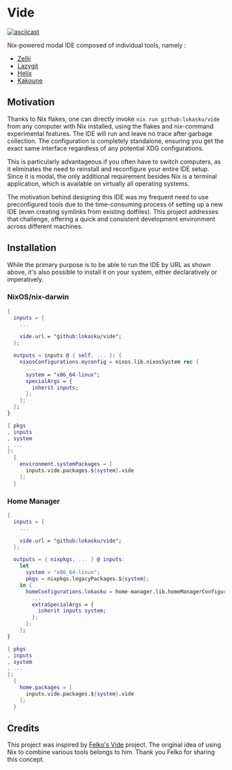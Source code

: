 # Vide
[![asciicast](https://asciinema.org/a/666262.svg)](https://asciinema.org/a/666262)

Nix-powered modal IDE composed of individual tools, namely :
- [Zellij](https://zellij.dev)
- [Lazygit](https://github.com/jesseduffield/lazygit)
- [Helix](https://helix-editor.com/)
- [Kakoune](https://kakoune.org/)
## Motivation
Thanks to Nix flakes, one can directly invoke `nix run github:lokasku/vide` from any computer with Nix installed, using the flakes and nix-command experimental features. The IDE will run and leave no trace after garbage collection. The configuration is completely standalone, ensuring you get the exact same interface regardless of any potential XDG configurations.

This is particularly advantageous if you often have to switch computers, as it eliminates the need to reinstall and reconfigure your entire IDE setup. Since it is modal, the only additional requirement besides Nix is a terminal application, which is available on virtually all operating systems.

The motivation behind designing this IDE was my frequent need to use preconfigured tools due to the time-consuming process of setting up a new IDE (even creating symlinks from existing dotfiles). This project addresses that challenge, offering a quick and consistent development environment across different machines.
## Installation
While the primary purpose is to be able to run the IDE by URL as shown above, it's also possible to install it on your system, either declaratively or imperatively.
### NixOS/nix-darwin
```nix
{
  inputs = {
    ...

    vide.url = "github:lokasku/vide";
  };

  outputs = inputs @ { self, ... }: {
    nixosConfigurations.myconfig = nixos.lib.nixosSystem rec {
      ...
      system = "x86_64-linux";
      specialArgs = {
        inherit inputs;
      };
    };
  };
}
```
```nix
{ pkgs
, inputs
, system
, ...
}:
  {
    environment.systemPackages = [
      inputs.vide.packages.${system}.vide
    ];
  }
```
### Home Manager
```nix
{
  inputs = {
    ...

    vide.url = "github:lokasku/vide";
  };

  outputs = { nixpkgs, ... } @ inputs:
    let
      system = "x86_64-linux";
      pkgs = nixpkgs.legacyPackages.${system};
    in {
      homeConfigurations.lokasku = home-manager.lib.homeManagerConfiguration {
        ...
        extraSpecialArgs = {
          inherit inputs system;
        };
      };
    };
}
```
```nix
{ pkgs
, inputs
, system
, ...
}:
  {
    home.packages = [
      inputs.vide.packages.${system}.vide
    ];
  }
```
## Credits
This project was inspired by [Felko's Vide](https://github.com/felko/vide) project. The original idea of using Nix to combine various tools belongs to him. Thank you Felko for sharing this concept.

